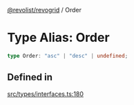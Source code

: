 [@revolist/revogrid](README.md) / Order

# Type Alias: Order

```ts
type Order: "asc" | "desc" | undefined;
```

## Defined in

[src/types/interfaces.ts:180](https://github.com/revolist/revogrid/blob/74012ec30398bf39d0acc929bd7f7963856aba4e/src/types/interfaces.ts#L180)
